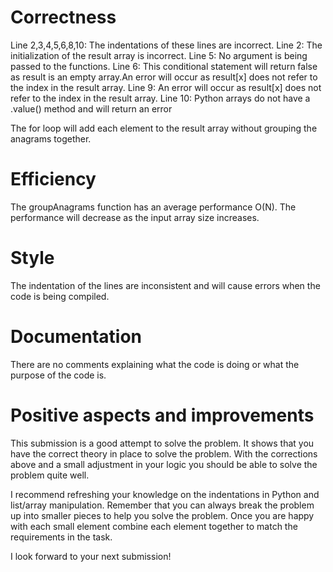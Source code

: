 # Correctness
Line 2,3,4,5,6,8,10: The indentations of these lines are incorrect.
Line 2: The initialization of the result array is incorrect.
Line 5: No argument is being passed to the functions.
Line 6: This conditional statement will return false as result is an empty array.An error will occur as result[x] does not refer to the index in the result array.
Line 9: An error will occur as result[x] does not refer to the index in the result array.
Line 10: Python arrays do not have a .value() method and will return an error

The for loop will add each element to the result array without grouping the anagrams together.

# Efficiency
The groupAnagrams function has an average performance O(N). The performance will decrease as the input array size increases.

# Style
The indentation of the lines are inconsistent and will cause errors when the code is being compiled.

# Documentation
There are no comments explaining what the code is doing or what the purpose of the code is.

# Positive aspects and improvements
This submission is a good attempt to solve the problem. It shows that you have the correct theory in place to solve the problem. With the corrections above and a small adjustment in your logic you should be able to solve the problem quite well.

I recommend refreshing your knowledge on the indentations in Python and list/array manipulation. Remember that you can always break the problem up into smaller pieces to help you solve the problem. Once you are happy with each small element combine each element together to match the requirements in the task.

I look forward to your next submission!